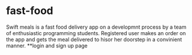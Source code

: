 # fast-food
Swift meals is a fast food delivery app on a developmnt process by a team of enthusiastic programming students. 
Registered user makes an order on the app and gets the meal delivered to hisor her doorstep in a convinient manner.
**login and sign up page
